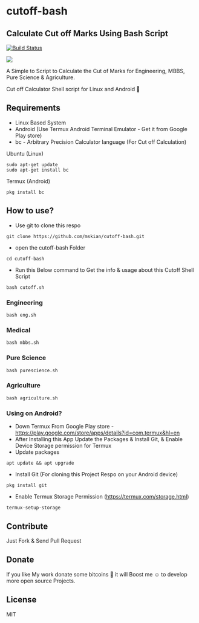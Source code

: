 # cutoff-bash

## Calculate Cut off Marks Using Bash Script

[![Build Status](https://travis-ci.org/mskian/cutoff-bash.svg?branch=master)](https://travis-ci.org/mskian/cutoff-bash)

<a target="_blank" href="https://github.com/mskian/cutoff-bash/blob/master/LICENSE" title="License: GPL"><img src="https://img.shields.io/badge/License-MIT-orange.svg"></a>


A Simple to Script to Calculate the Cut of Marks for Engineering, MBBS, Pure Science & Agriculture.

Cut off Calculator Shell script for Linux and Android 📝

## Requirements

- Linux Based System
- Android (Use Termux Android Terminal Emulator - Get it from Google Play store)
- bc - Arbitrary Precision Calculator language (For Cut off Calculation)

Ubuntu (Linux)

```
sudo apt-get update
sudo apt-get install bc
```

Termux (Android)

```
pkg install bc
```

## How to use?

- Use git to clone this respo

```
git clone https://github.com/mskian/cutoff-bash.git
```

- open the cutoff-bash Folder

```
cd cutoff-bash
```

- Run this Below command to Get the info & usage about this Cutoff Shell Script

```
bash cutoff.sh
```

### Engineering

```
bash eng.sh
```

### Medical

```
bash mbbs.sh
```

### Pure Science

```
bash purescience.sh
```

### Agriculture

```
bash agriculture.sh
```

### Using on Android?

- Down Termux From Google Play store - https://play.google.com/store/apps/details?id=com.termux&hl=en
- After Installing this App Update the Packages & Install Git, & Enable Device Storage permission for Termux
- Update packages

```
apt update && apt upgrade
```

- Install Git (For cloning this Project Respo on your Android device)

```
pkg install git
```

- Enable Termux Storage Permission (https://termux.com/storage.html)

```
termux-setup-storage
```

## Contribute

Just Fork & Send Pull Request

## Donate

If you like My work donate some bitcoins 💖 it will Boost me ☺ to develop more open source Projects.

## License

MIT
